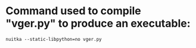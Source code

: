 # Command used to compile "vger.py" to produce an executable:

    nuitka --static-libpython=no vger.py

